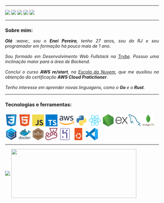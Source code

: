 -----

<div>
  <a href="https://www.github.com/eneipereira" target="_blank"><img src="https://img.shields.io/badge/GitHub-100000?style=for-the-badge&logo=github&logoColor=white" /></a>
  <a href="https://www.linkedin/in/eneipereira" target="_blank"><img src="https://img.shields.io/badge/LinkedIn-0077B5?style=for-the-badge&logo=linkedin&logoColor=white" /></a>
  <a href="mailto:eneipereira.dev@gmail.com" target="_blank"><img src="https://img.shields.io/badge/Gmail-D14836?style=for-the-badge&logo=gmail&logoColor=white" /></a>
  <a href="mailto:eneipereira@outlook.com.br" target="_blank"><img src="https://img.shields.io/badge/Microsoft_Outlook-0078D4?style=for-the-badge&logo=microsoft-outlook&logoColor=white" /></a>
  <a href="https://wa.me/5521974063278" target="_blank"><img src="https://img.shields.io/badge/WhatsApp-25D366?style=for-the-badge&logo=whatsapp&logoColor=white" /></a>
</div>

-----

### Sobre mim:
<div align="justify">
  <i><b>Olá</b> :wave:, sou o <b>Enei Pereira</b>, tenho 27 anos, sou do RJ e sou programador em formação há pouco mais de 1 ano.</i>
  <br/>
  <br/>
  <i>Sou formado em Desenvolvimento Web Fullstack na <a href="https://www.betrybe.com/" target="_blank">Trybe</a>. Possuo uma inclinação maior para a área de Backend.</i>
  <br/>
  <br/>
  <i>Concluí o curso <b>AWS re/start</b>, na <a href="https://escoladanuvem.org/" target="_blank">Escola da Nuvem</a>, que me auxiliou na obtenção da certificação <b>AWS Cloud Pratictioner</b>.</i>
  <br/>
  <br/>
  <i>Tenho interesse em aprender novas linguagens, como o <b>Go</b> e o <b>Rust</b>.</i>
</div>

-----

### Tecnologias e ferramentas:

<div style="display: inline_block">
  <a href="https://www.w3schools.com/css/" target="_blank"><img align="center" height="40" width="40" title="CSS3" src="https://raw.githubusercontent.com/devicons/devicon/master/icons/css3/css3-original.svg" /></a>
  <a href="https://www.w3schools.com/html/" target="_blank"><img align="center" height="40" width="40" title="HTML5" src="https://raw.githubusercontent.com/devicons/devicon/master/icons/html5/html5-original.svg" /></a>
  <a href="https://www.w3schools.com/js/" target="_blank"><img align="center" height="40" width="40" title="JS" src="https://raw.githubusercontent.com/devicons/devicon/master/icons/javascript/javascript-original.svg" /></a>
  <a href="https://www.typescriptlang.org/" target="_blank"><img align="center" height="40" width="40" title="TS" src="https://raw.githubusercontent.com/devicons/devicon/master/icons/typescript/typescript-original.svg" /></a>
  <a href="https://aws.amazon.com/" target="_blank"><img align="center" height="50" width="50" title="AWS" src="https://raw.githubusercontent.com/devicons/devicon/master/icons/amazonwebservices/amazonwebservices-original-wordmark.svg" /></a>
  <a href="https://www.python.org/" target="_blank"><img align="center" height="40" width="40" title="Python" src="https://raw.githubusercontent.com/devicons/devicon/master/icons/python/python-original.svg" /></a>
  <a href="https://pt-br.reactjs.org/" target="_blank"><img align="center" height="40" width="40" title="React" src="https://raw.githubusercontent.com/devicons/devicon/master/icons/react/react-original.svg" /></a>
  <a href="https://nodejs.org/en/" target="_blank"><img align="center" height="40" width="40" title="Node" src="https://raw.githubusercontent.com/devicons/devicon/master/icons/nodejs/nodejs-original.svg" /></a>
  <a href="https://expressjs.com" target="_blank"><img align="center" height="40" width="40" title="Express" src="https://raw.githubusercontent.com/devicons/devicon/master/icons/express/express-original.svg" /></a>
  <a href="https://www.mysql.com/" target="_blank"><img align="center" height="40" width="40" title="MySQL" src="https://raw.githubusercontent.com/devicons/devicon/master/icons/mysql/mysql-original.svg" /></a>
  <a href="https://www.mongodb.com/pt-br" target="_blank"><img align="center" height="40" width="40" title="MongoDB" src="https://raw.githubusercontent.com/devicons/devicon/master/icons/mongodb/mongodb-original-wordmark.svg" /></a>
  <a href="https://sequelize.org/" target="_blank"><img align="center" height="40" width="40" title="Sequelize" src="https://raw.githubusercontent.com/devicons/devicon/master/icons/sequelize/sequelize-original.svg" /></a>
  <a href="https://www.docker.com/" target="_blank"><img align="center" height="40" width="40" title="Docker" src="https://raw.githubusercontent.com/devicons/devicon/master/icons/docker/docker-original-wordmark.svg" /></a>
  <a href="https://mochajs.org/" target="_blank"><img align="center" height="40" width="40" title="Mocha" src="https://raw.githubusercontent.com/devicons/devicon/master/icons/mocha/mocha-plain.svg" /></a>
  <a href="https://jestjs.io/pt-BR/" target="_blank"><img align="center" height="40" width="40" title="Jest" src="https://raw.githubusercontent.com/devicons/devicon/master/icons/jest/jest-plain.svg" /></a>
  <a href="https://www.heroku.com/" target="_blank"><img align="center" height="40" width="40" title="Heroku" src="https://raw.githubusercontent.com/devicons/devicon/master/icons/heroku/heroku-original.svg" /></a>
  <a href="https://ubuntu.com/" target="_blank"><img align="center" height="40" width="40" title="Ubuntu" src="https://raw.githubusercontent.com/devicons/devicon/master/icons/ubuntu/ubuntu-plain.svg" /></a>
  <a href="https://code.visualstudio.com/" target="_blank"><img align="center" height="40" width="40" title="Vscode" src="https://raw.githubusercontent.com/devicons/devicon/master/icons/vscode/vscode-original.svg" /></a>
</div>

-----

<div>
  <img width="410px" align="center" src="https://github-readme-stats.vercel.app/api?username=eneipereira&show_icons=true&theme=dark#gh-dark-mode-only" />
  <img width="410px" height="161.51px" align="center" src="https://github-readme-stats.vercel.app/api/top-langs/?username=eneipereira&layout=compact&theme=dark#gh-dark-mode-only" />
 </div>
